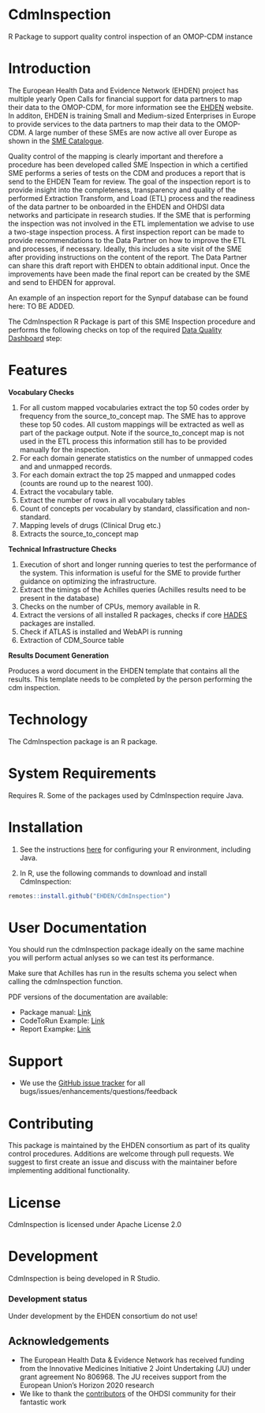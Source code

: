# CdmInspection
R Package to support quality control inspection of an OMOP-CDM instance

# Introduction
The European Health Data and Evidence Network (EHDEN) project has multiple yearly Open Calls for financial support for data partners to map their data to the OMOP-CDM, for more information see the [EHDEN](https://www.ehden.eu/open-calls/process-overview/) website. In additon, EHDEN is training Small and Medium-sized Enterprises in Europe to provide services to the data partners to map their data to the OMOP-CDM. A large number of these SMEs are now active all over Europe as shown in the [SME Catalogue](https://www.ehden.eu/business-directory/). 

Quality control of the mapping is clearly important and therefore a procedure has been developed called SME Inspection in which a certified SME performs a series of tests on the CDM and produces a report that is send to the EHDEN Team for review. The goal of the inspection report is to provide insight into the completeness, transparency and quality of the performed Extraction Transform, and Load (ETL) process and the readiness of the data partner to be onboarded in the EHDEN and OHDSI data networks and participate in research studies. If the SME that is performing the inspection was not involved in the ETL implementation we advise to use a two-stage inspection process. A first inspection report can be made to provide recommendations to the Data Partner on how to improve the ETL and processes, if necessary. Ideally, this includes a site visit of the SME after providing instructions on the content of the report. The Data Partner can share this draft report with EHDEN to obtain additional input. Once the improvements have been made the final report can be created by the SME and send to EHDEN for approval.  

An example of an inspection report for the Synpuf database can be found here: TO BE ADDED.

The CdmInspection R Package is part of this SME Inspection procedure and performs the following checks on top of the required [Data Quality Dashboard](https://github.com/OHDSI/DataQualityDashboard) step:

# Features

**Vocabulary Checks**  
1. For all custom mapped vocabularies extract the top 50 codes order by frequency from the source_to_concept map. The SME has to approve these top 50 codes. All custom mappings will be extracted as well as part of the package output. Note if the source_to_concept map is not used in the ETL process this information still has to be provided manually for the inspection.
2. For each domain generate statistics on the number of unmapped codes and and unmapped records.
3. For each domain extract the top 25 mapped and unmapped codes (counts are round up to the nearest 100).
3. Extract the vocabulary table.
4. Extract the number of rows in all vocabulary tables
4. Count of concepts per vocabulary by standard, classification and non-standard.
5. Mapping levels of drugs (Clinical Drug etc.)
6. Extracts the source_to_concept map

**Technical Infrastructure Checks**
1. Execution of short and longer running queries to test the performance of the system. This information is useful for the SME to provide further guidance on optimizing the infrastructure.
2. Extract the timings of the Achilles queries (Achilles results need to be present in the database)
3. Checks on the number of CPUs, memory available in R.
4. Extract the versions of all installed R packages, checks if core [HADES](https://ohdsi.github.io/Hades/) packages are installed.
5. Check if ATLAS is installed and WebAPI is running
6. Extraction of CDM_Source table

**Results Document Generation**

Produces a word document in the EHDEN template that contains all the results. This template needs to be completed by the person performing the cdm inspection. 

Technology
==========
The CdmInspection package is an R package.

System Requirements
===================
Requires R. Some of the packages used by CdmInspection require Java.

Installation
=============

1. See the instructions [here](https://ohdsi.github.io/Hades/rSetup.html) for configuring your R environment, including Java.

2. In R, use the following commands to download and install CdmInspection:

  ```r
  remotes::install.github("EHDEN/CdmInspection")
```

User Documentation
==================

You should run the cdmInspection package ideally on the same machine you will perform actual anlyses so we can test its performance.

Make sure that Achilles has run in the results schema you select when calling the cdmInspection function.

PDF versions of the documentation are available:
* Package manual: [Link](https://github.com/EHDEN/CdmInspection/blob/master/extras/CdmInspection.pdf)
* CodeToRun Example: [Link](https://github.com/EHDEN/CdmInspection/blob/master/extras/CodeToRun.R)
* Report Exampke: [Link](https://github.com/EHDEN/CdmInspection/blob/master/extras/SYNPUF-results.docx)

Support
=======
* We use the <a href="https://github.com/EHDEN/CdmInspectionm/issues">GitHub issue tracker</a> for all bugs/issues/enhancements/questions/feedback

Contributing
============
This package is maintained by the EHDEN consortium as part of its quality control procedures. Additions are welcome through pull requests. We suggest to first create an issue and discuss with the maintainer before implementing additional functionality.

License
=======
CdmInspection is licensed under Apache License 2.0

Development
===========
CdmInspection is being developed in R Studio.

### Development status

Under development by the EHDEN consortium do not use!

## Acknowledgements
- The European Health Data & Evidence Network has received funding from the Innovative Medicines Initiative 2 Joint Undertaking (JU) under grant agreement No 806968. The JU receives support from the European Union’s Horizon 2020 research 
- We like to thank the [contributors](https://github.com/OHDSI/Achilles/graphs/contributors) of the OHDSI community for their fantastic work
